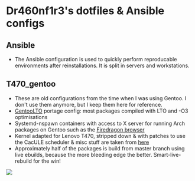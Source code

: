 # Dr460nf1r3's dotfiles & Ansible configs

## Ansible

- The Ansible configuration is used to quickly perform reproducable environments after reinstallations. It is split in servers and workstations.

## T470_gentoo

- These are old configurations from the time when I was using Gentoo. I don't use them anymore, but I keep them here for reference.
- [GentooLTO](https://github.com/InBetweenNames/gentooLTO) portage config: most packages compiled with LTO and -O3 optimisations
- Systemd-nspawn containers with access to X server for running Arch packages on Gentoo such as the [Firedragon browser](https://github.com/dr460nf1r3/firedragon-browser)
- Kernel adapted for Lenovo T470, stripped down & with patches to use the CacULE scheduler & misc stuff are taken from [here](https://github.com/ptr1337/linux-cacule-aur)
- Approximately half of the packages is build from master branch using live ebuilds, because the more bleeding edge the better. Smart-live-rebuild for the win!

<img src=https://github.com/dr460nf1r3/dotfiles/raw/master/neofetch.png/>
